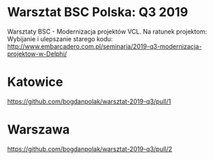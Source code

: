 # Warsztat BSC Polska: Q3 2019
Warsztaty BSC - Modernizacja projektów VCL. Na ratunek projektom: Wybijanie i ulepszanie starego kodu: http://www.embarcadero.com.pl/seminaria/2019-q3-modernizacja-projektow-w-Delphi/

# Katowice

https://github.com/bogdanpolak/warsztat-2019-q3/pull/1

# Warszawa

https://github.com/bogdanpolak/warsztat-2019-q3/pull/2
